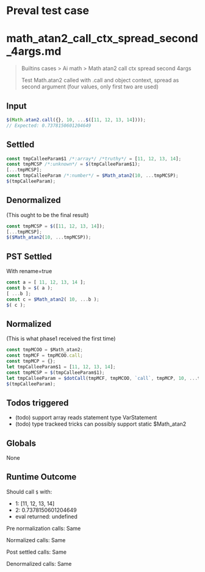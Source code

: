 # Preval test case

# math_atan2_call_ctx_spread_second_4args.md

> Builtins cases > Ai math > Math atan2 call ctx spread second 4args
>
> Test Math.atan2 called with .call and object context, spread as second argument (four values, only first two are used)

## Input

`````js filename=intro
$(Math.atan2.call({}, 10, ...$([11, 12, 13, 14])));
// Expected: 0.7378150601204649
`````


## Settled


`````js filename=intro
const tmpCalleeParam$1 /*:array*/ /*truthy*/ = [11, 12, 13, 14];
const tmpMCSP /*:unknown*/ = $(tmpCalleeParam$1);
[...tmpMCSP];
const tmpCalleeParam /*:number*/ = $Math_atan2(10, ...tmpMCSP);
$(tmpCalleeParam);
`````


## Denormalized
(This ought to be the final result)

`````js filename=intro
const tmpMCSP = $([11, 12, 13, 14]);
[...tmpMCSP];
$($Math_atan2(10, ...tmpMCSP));
`````


## PST Settled
With rename=true

`````js filename=intro
const a = [ 11, 12, 13, 14 ];
const b = $( a );
[ ...b ];
const c = $Math_atan2( 10, ...b );
$( c );
`````


## Normalized
(This is what phase1 received the first time)

`````js filename=intro
const tmpMCOO = $Math_atan2;
const tmpMCF = tmpMCOO.call;
const tmpMCP = {};
let tmpCalleeParam$1 = [11, 12, 13, 14];
const tmpMCSP = $(tmpCalleeParam$1);
let tmpCalleeParam = $dotCall(tmpMCF, tmpMCOO, `call`, tmpMCP, 10, ...tmpMCSP);
$(tmpCalleeParam);
`````


## Todos triggered


- (todo) support array reads statement type VarStatement
- (todo) type trackeed tricks can possibly support static $Math_atan2


## Globals


None


## Runtime Outcome


Should call `$` with:
 - 1: [11, 12, 13, 14]
 - 2: 0.7378150601204649
 - eval returned: undefined

Pre normalization calls: Same

Normalized calls: Same

Post settled calls: Same

Denormalized calls: Same
